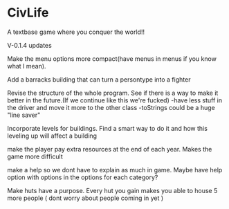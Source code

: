 # CivLife
A textbase game where you conquer the world!!

V-0.1.4 updates

Make the menu options more compact(have menus in menus if you know what I mean).

Add a barracks building that can turn a persontype into a fighter

Revise the structure of the whole program. See if there is a way to make it better in the future.(If we continue like this we're fucked)
  -have less stuff in the driver and move it more to the other class
  -toStrings could be a huge "line saver"
  
Incorporate levels for buildings. Find a smart way to do it and how this leveling up will affect a building

make the player pay extra resources at the end of each year. Makes the game more difficult

make a help so we dont have to explain as much in game. Maybe have help option with options in the options for each category?

Make huts have a purpose. Every hut you gain makes you able to house 5 more people ( dont worry about people coming in yet )



